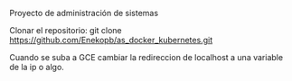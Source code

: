 Proyecto de administración de sistemas

Clonar el repositorio: git clone https://github.com/Enekopb/as_docker_kubernetes.git

Cuando se suba a GCE cambiar la redireccion de localhost a una variable de la ip o algo.

